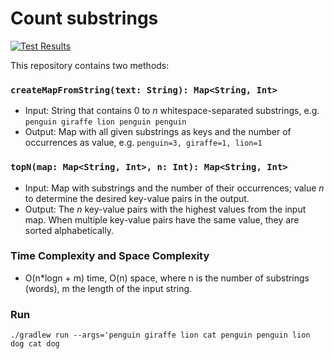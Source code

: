 # Count substrings

[![Test Results](https://gist.githubusercontent.com/zzzFelix/235fbefc8e6f330d8b86cc2d2ee7dbe0/raw/badge.svg)](https://gist.githubusercontent.com/zzzFelix/235fbefc8e6f330d8b86cc2d2ee7dbe0/raw/badge.svg)

This repository contains two methods:

### `createMapFromString(text: String): Map<String, Int>`

- Input: String that contains 0 to _n_ whitespace-separated substrings, e.g. `penguin giraffe lion penguin penguin`
- Output: Map with all given substrings as keys and the number of occurrences as value, e.g. `penguin=3, giraffe=1, lion=1`

### `topN(map: Map<String, Int>, n: Int): Map<String, Int>`
- Input: Map with substrings and the number of their occurrences; value _n_ to determine the desired key-value pairs in the output.
- Output: The _n_ key-value pairs with the highest values from the input map. When multiple key-value pairs have the same value, they are sorted alphabetically.

### Time Complexity and Space Complexity
- O(n*logn + m) time, O(n) space, where n is the number of substrings (words), m the length of the input string.

### Run
`./gradlew run --args='penguin giraffe lion cat penguin penguin lion dog cat dog`